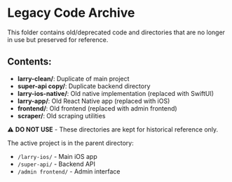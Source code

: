 # Legacy Code Archive

This folder contains old/deprecated code and directories that are no longer in use but preserved for reference.

## Contents:
- **larry-clean/**: Duplicate of main project
- **super-api copy/**: Duplicate backend directory  
- **larry-ios-native/**: Old native implementation (replaced with SwiftUI)
- **larry-app/**: Old React Native app (replaced with iOS)
- **frontend/**: Old frontend (replaced with admin frontend)
- **scraper/**: Old scraping utilities

⚠️ **DO NOT USE** - These directories are kept for historical reference only.

The active project is in the parent directory:
- `/larry-ios/` - Main iOS app
- `/super-api/` - Backend API
- `/admin frontend/` - Admin interface

